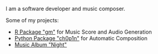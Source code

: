 I am a software developer and music composer.

Some of my projects:

- [R Package "gm"](https://github.com/flujoo/gm) for Music Score and Audio Generation
- [Python Package "ch0p1n"](https://github.com/flujoo/ch0p1n) for Automatic Composition
- [Music Album "Night"](https://flujoo.github.io/en/my-music-album-night/)

